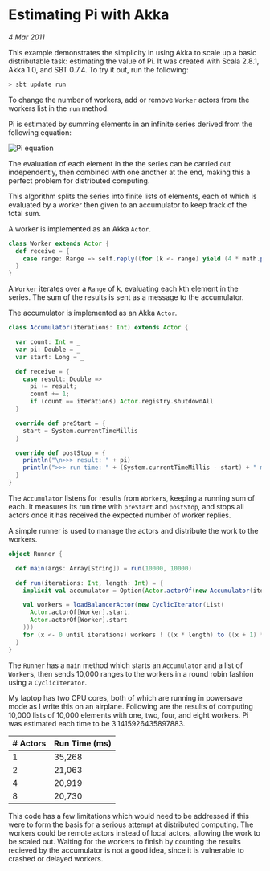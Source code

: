 # Estimating Pi with Akka

_4 Mar 2011_


This example demonstrates the simplicity in using Akka to scale up a basic distributable task: estimating the value of Pi. It was created with Scala 2.8.1, Akka 1.0, and SBT 0.7.4. To try it out, run the following:

```bash
> sbt update run
```

To change the number of workers, add or remove `Worker` actors from the workers list in the `run` method.

Pi is estimated by summing elements in an infinite series derived from the following equation:

![Pi equation](https://raw.github.com/JamesEarlDouglas/pi-cost/master/readme/pi-series.png)

The evaluation of each element in the the series can be carried out independently, then combined with one another at the end, making this a perfect problem for distributed computing.

This algorithm splits the series into finite lists of elements, each of which is evaluated by a worker then given to an accumulator to keep track of the total sum.

A worker is implemented as an Akka `Actor`.

```scala
class Worker extends Actor {
  def receive = {
    case range: Range => self.reply((for (k <- range) yield (4 * math.pow(-1, k) / (2 * k + 1))).sum)
  }
}
```

A `Worker` iterates over a `Range` of k, evaluating each kth element in the series. The sum of the results is sent as a message to the accumulator.

The accumulator is implemented as an Akka `Actor`.

```scala
class Accumulator(iterations: Int) extends Actor {

  var count: Int = _
  var pi: Double = _
  var start: Long = _

  def receive = {
    case result: Double =>
      pi += result;
      count += 1;
      if (count == iterations) Actor.registry.shutdownAll
  }

  override def preStart = {
    start = System.currentTimeMillis
  }

  override def postStop = {
    println("\n>>> result: " + pi)
    println(">>> run time: " + (System.currentTimeMillis - start) + " ms\n")
  }
}
```

The `Accumulator` listens for results from `Worker`s, keeping a running sum of each. It measures its run time with `preStart` and `postStop`, and stops all actors once it has received the expected number of worker replies.

A simple runner is used to manage the actors and distribute the work to the workers.

```scala
object Runner {

  def main(args: Array[String]) = run(10000, 10000)

  def run(iterations: Int, length: Int) = {
    implicit val accumulator = Option(Actor.actorOf(new Accumulator(iterations)).start)

    val workers = loadBalancerActor(new CyclicIterator(List(
      Actor.actorOf[Worker].start,
      Actor.actorOf[Worker].start
    )))
    for (x <- 0 until iterations) workers ! ((x * length) to ((x + 1) * length - 1))
  }
}
```

The `Runner` has a `main` method which starts an `Accumulator` and a list of `Worker`s, then sends 10,000 ranges to the workers in a round robin fashion using a `CyclicIterator`.

My laptop has two CPU cores, both of which are running in powersave mode as I write this on an airplane. Following are the results of computing 10,000 lists of 10,000 elements with one, two, four, and eight workers. Pi was estimated each time to be 3.1415926435897883.

| # Actors | Run Time (ms) |
|:---------|---------------|
| 1        | 35,268        |
| 2        | 21,063        |
| 4        | 20,919        |
| 8        | 20,730        |

This code has a few limitations which would need to be addressed if this were to form the basis for a serious attempt at distributed computing. The workers could be remote actors instead of local actors, allowing the work to be scaled out. Waiting for the workers to finish by counting the results recieved by the accumulator is not a good idea, since it is vulnerable to crashed or delayed workers.
